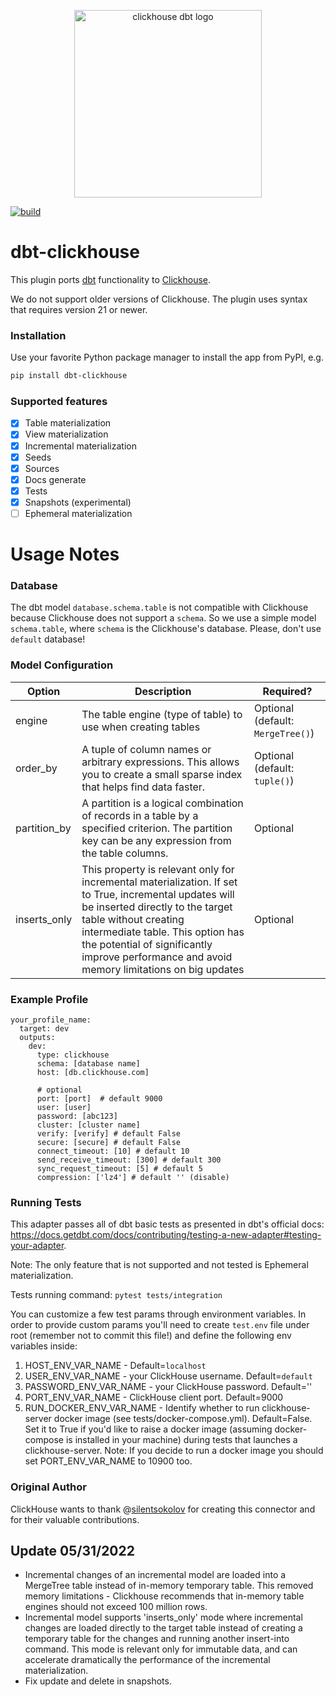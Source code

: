 <p align="center">
  <img src="https://raw.githubusercontent.com/ClickHouse/dbt-clickhouse/master/etc/chdbt.png" alt="clickhouse dbt logo" width="300"/>
</p>

[![build](https://github.com/ClickHouse/dbt-clickhouse/actions/workflows/build.yml/badge.svg?branch=master)](https://github.com/ClickHouse/dbt-clickhouse/actions/workflows/build.yml)

# dbt-clickhouse

This plugin ports [dbt](https://getdbt.com) functionality to [Clickhouse](https://clickhouse.tech/).

We do not support older versions of Clickhouse. The plugin uses syntax that requires version 21 or newer.

### Installation

Use your favorite Python package manager to install the app from PyPI, e.g.

```bash
pip install dbt-clickhouse
```

### Supported features

- [x] Table materialization
- [x] View materialization
- [x] Incremental materialization
- [x] Seeds
- [x] Sources
- [x] Docs generate
- [x] Tests
- [x] Snapshots (experimental)
- [ ] Ephemeral materialization

# Usage Notes

### Database

The dbt model `database.schema.table` is not compatible with Clickhouse because Clickhouse does not support a `schema`.
So we use a simple model `schema.table`, where `schema` is the Clickhouse's database. Please, don't use `default` database!

### Model Configuration

| Option       | Description                                                                                                                                                                                                                                                                                           | Required?                         |
|--------------|-------------------------------------------------------------------------------------------------------------------------------------------------------------------------------------------------------------------------------------------------------------------------------------------------------|-----------------------------------|
| engine       | The table engine (type of table) to use when creating tables                                                                                                                                                                                                                                          | Optional (default: `MergeTree()`) |
| order_by     | A tuple of column names or arbitrary expressions. This allows you to create a small sparse index that helps find data faster.                                                                                                                                                                         | Optional (default: `tuple()`)     |
| partition_by | A partition is a logical combination of records in a table by a specified criterion. The partition key can be any expression from the table columns.                                                                                                                                                  | Optional                          |
| inserts_only | This property is relevant only for incremental materialization. If set to True, incremental updates will be inserted directly to the target table without creating intermediate table. This option has the potential of significantly improve performance and avoid memory limitations on big updates | Optional                          |

### Example Profile

```
your_profile_name:
  target: dev
  outputs:
    dev:
      type: clickhouse
      schema: [database name]
      host: [db.clickhouse.com]

      # optional
      port: [port]  # default 9000
      user: [user]
      password: [abc123]
      cluster: [cluster name]
      verify: [verify] # default False
      secure: [secure] # default False
      connect_timeout: [10] # default 10
      send_receive_timeout: [300] # default 300
      sync_request_timeout: [5] # default 5
      compression: ['lz4'] # default '' (disable)
```

### Running Tests

This adapter passes all of dbt basic tests as presented in dbt's official docs: https://docs.getdbt.com/docs/contributing/testing-a-new-adapter#testing-your-adapter.

Note: The only feature that is not supported and not tested is Ephemeral materialization.

Tests running command: 
`pytest tests/integration`

You can customize a few test params through environment variables. In order to provide custom params you'll need to create `test.env` file under root (remember not to commit this file!) and define the following env variables inside:
1. HOST_ENV_VAR_NAME - Default=`localhost`
2. USER_ENV_VAR_NAME - your ClickHouse username. Default=`default`
3. PASSWORD_ENV_VAR_NAME - your ClickHouse password. Default=''
4. PORT_ENV_VAR_NAME - ClickHouse client port. Default=9000
5. RUN_DOCKER_ENV_VAR_NAME - Identify whether to run clickhouse-server docker image (see tests/docker-compose.yml). Default=False. Set it to True if you'd like to raise a docker image (assuming docker-compose is installed in your machine) during tests that launches a clickhouse-server. Note: If you decide to run  a docker image you should set PORT_ENV_VAR_NAME to 10900 too.

### Original Author
ClickHouse wants to thank @[silentsokolov](https://github.com/silentsokolov) for creating this connector and for their valuable contributions.

## Update 05/31/2022
* Incremental changes of an incremental model are loaded into a MergeTree table instead of in-memory temporary table. This removed memory limitations - Clickhouse recommends that in-memory table engines should not exceed 100 million rows.
* Incremental model supports 'inserts_only' mode where incremental changes are loaded directly to the target table instead of creating a temporary table for the changes and running another insert-into command. This mode is relevant only for immutable data, and can accelerate dramatically the performance of the incremental materialization.
* Fix update and delete in snapshots. 
